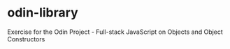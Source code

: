# odin-library
Exercise for the Odin Project - Full-stack JavaScript on Objects and Object Constructors
